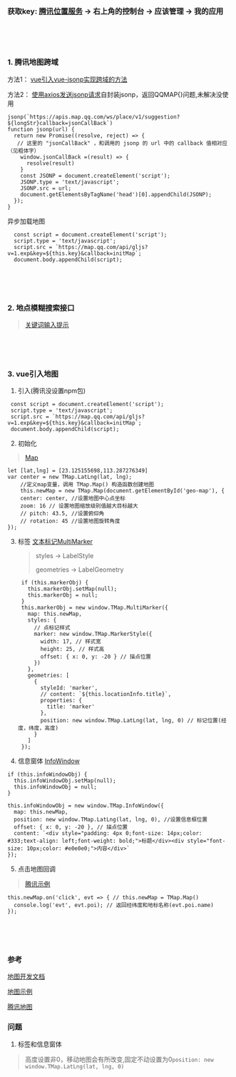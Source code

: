 ﻿### 获取key: [腾讯位置服务](https://lbs.qq.com/) -> 右上角的控制台 -> 应该管理 -> 我的应用



<br/><br/><br/>
### 1. 腾讯地图跨域
方法1： [vue引入vue-jsonp实现跨域的方法](https://blog.csdn.net/u011200562/article/details/109225292)



方法2： [使用axios发送jsonp请求](https://www.jianshu.com/p/9d719dcdcbcf)自封装jsonp，返回QQMAP{}问题,未解决没使用

  ```
  jsonp(`https://apis.map.qq.com/ws/place/v1/suggestion?${longStr}callback=jsonCallBack`)
  function jsonp(url) {
    return new Promise((resolve, reject) => {
     // 这里的 "jsonCallBack" ，和调用的 jsonp 的 url 中的 callback 值相对应（见粗体字）
      window.jsonCallBack =(result) => {
        resolve(result)
      }
      const JSONP = document.createElement('script');
      JSONP.type = 'text/javascript';
      JSONP.src = url;
      document.getElementsByTagName('head')[0].appendChild(JSONP);
    });
  }
  ```

异步加载地图
```
  const script = document.createElement('script');
  script.type = 'text/javascript';
  script.src = `https://map.qq.com/api/gljs?v=1.exp&key=${this.key}&callback=initMap`;
  document.body.appendChild(script);
```

<br/><br/><br/>
### 2. 地点模糊搜索接口

> [关键词输入提示](https://lbs.qq.com/webservice_v1/guide-suggestion.html)


<br/><br/><br/>
### 3. vue引入地图
1. 引入(腾讯没设置npm包)

```
 const script = document.createElement('script');
 script.type = 'text/javascript';
 script.src = `https://map.qq.com/api/gljs?v=1.exp&key=${this.key}&callback=initMap`;
 document.body.appendChild(script);
```

2. 初始化
> [Map](https://lbs.qq.com/webApi/javascriptGL/glDoc/docIndexMap)

   ```
   let [lat,lng] = [23.125155698,113.287276349]
   var center = new TMap.LatLng(lat, lng);
       //定义map变量，调用 TMap.Map() 构造函数创建地图
       this.newMap = new TMap.Map(document.getElementById('geo-map'), {
       center: center, //设置地图中心点坐标
       zoom: 16 // 设置地图缩放级别值越大目标越大
       // pitch: 43.5, //设置俯仰角
       // rotation: 45 //设置地图旋转角度
   });
   ```

3. 标签 [文本标记MultiMarker](https://lbs.qq.com/webApi/javascriptGL/glDoc/glDocLabel#5)
   > styles -> LabelStyle
   >
   > geometries -> LabelGeometry
   
   ```
    if (this.markerObj) {
      this.markerObj.setMap(null);
      this.markerObj = null;
    }
    this.markerObj = new window.TMap.MultiMarker({
      map: this.newMap,
      styles: {
        // 点标记样式
        marker: new window.TMap.MarkerStyle({
          width: 17, // 样式宽
          height: 25, // 样式高
          offset: { x: 0, y: -20 } // 描点位置
        })
      },
      geometries: [
        {
          styleId: 'marker',
          // content: `${this.locationInfo.title}`,
          properties: {
            title: 'marker'
          },
          position: new window.TMap.LatLng(lat, lng, 0) // 标记位置(经度，纬度，高度)
        }
      ]
    });
   ```

4. 信息窗体 [InfoWindow](https://lbs.qq.com/webApi/javascriptGL/glDoc/glDocInfo)

  ```
  if (this.infoWindowObj) {
    this.infoWindowObj.setMap(null);
    this.infoWindowObj = null;
  }
  
  this.infoWindowObj = new window.TMap.InfoWindow({
    map: this.newMap,
    position: new window.TMap.LatLng(lat, lng, 0), //设置信息框位置
    offset: { x: 0, y: -20 }, // 描点位置
    content: `<div style="padding: 4px 0;font-size: 14px;color: #333;text-align: left;font-weight: bold;">标题</div><div style="font-size: 10px;color: #e0e0e0;">内容</div>`
  });
  ```

5. 点击地图回调
> [腾讯示例](https://lbs.qq.com/webDemoCenter/glAPI/glMarker/markerAdd)
  ```
  this.newMap.on('click', evt => { // this.newMap = TMap.Map()
    console.log('evt', evt.poi); // 返回经纬度和地标名称(evt.poi.name)
  });
  ```



<br/><br/><br/>
### 参考

[地图开发文档](https://lbs.qq.com/webApi/javascriptGL/glGuide/glBasic)

[地图示例](https://lbs.qq.com/webDemoCenter/glAPI/glMap/mapAsync)

[腾讯地图](https://map.qq.com/)



### 问题 
1. 标签和信息窗体
> 高度设置非0，移动地图会有所改变,固定不动设置为0``position: new window.TMap.LatLng(lat, lng, 0)``

